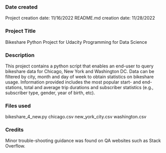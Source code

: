 ### Date created
Project creation date: 11/16/2022
README.md creation date: 11/28/2022

### Project Title
Bikeshare Python Project for Udacity Programming for Data Science 

### Description
This project contains a python script that enables an end-user to query bikeshare data for Chicago, New York and Washington DC. Data can be filtered by city, month and day of week to obtain
statistics on bikeshare usage. Information provided includes the most popular start- and end-stations, total and average trip durations and subscriber statistics (e.g., subscriber type, gender, year of birth, etc).

### Files used
bikeshare_4_new.py
chicago.csv
new_york_city.csv
washington.csv

### Credits
Minor trouble-shooting guidance was found on QA websites such as Stack Overflow.

